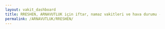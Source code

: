 ```yaml
---
layout: vakit_dashboard
title: RRESHEN, ARNAVUTLUK için iftar, namaz vakitleri ve hava durumu - ilçe/eyalet seç
permalink: /ARNAVUTLUK/RRESHEN/
---
```


<script type="text/javascript">
  var GLOBAL_COUNTRY = 'ARNAVUTLUK';
  var GLOBAL_CITY = 'RRESHEN';
  var GLOBAL_STATE = '';
  var lat = 72;
  var lon = 21;
</script>
